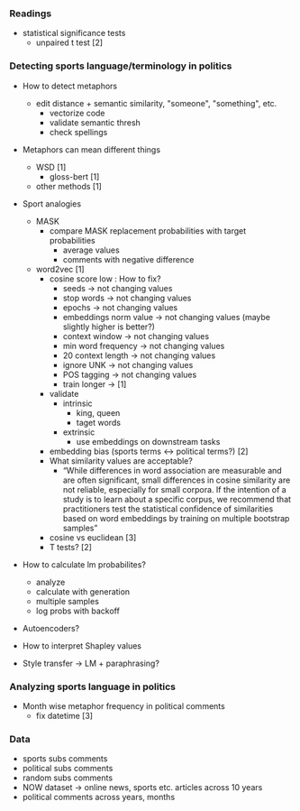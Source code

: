 ### Readings
- statistical significance tests
    - unpaired t test [2]

### Detecting sports language/terminology in politics

- How to detect metaphors
    - edit distance + semantic similarity, "someone", "something", etc.
        - vectorize code
        - validate semantic thresh 
        - check spellings

- Metaphors can mean different things
    - WSD [1]
        - gloss-bert [1]
    - other methods [1]

- Sport analogies
    - MASK
        - compare MASK replacement probabilities with target probabilities
            - average values
            - comments with negative difference
    - word2vec [1]
        - cosine score low : How to fix?
            - seeds -> not changing values
            - stop words -> not changing values
            - epochs -> not changing values
            - embeddings norm value -> not changing values (maybe slightly higher is better?)
            - context window -> not changing values
            - min word frequency -> not changing values
            - 20 context length -> not changing values
            - ignore UNK -> not changing values
            - POS tagging -> not changing values
            - train longer -> [1]
        - validate
            - intrinsic
                - king, queen
                - taget words
            - extrinsic
                - use embeddings on downstream tasks
        - embedding bias (sports terms <-> political terms?) [2]
        - What similarity values are acceptable?
            - “While differences in word association are measurable and are often significant, small differences in cosine similarity are not reliable, especially for small corpora. If the intention of a study is to learn about a specific corpus, we recommend that practitioners test the statistical confidence of similarities based on word embeddings by training on multiple bootstrap samples”
        - cosine vs euclidean [3]
        - T tests? [2]

- How to calculate lm probabilites?
    - analyze
    - calculate with generation
    - multiple samples
    - log probs with backoff

- Autoencoders?

- How to interpret Shapley values

- Style transfer -> LM + paraphrasing?


### Analyzing sports language in politics

- Month wise metaphor frequency in political comments
    - fix datetime  [3]


### Data

- sports subs comments
- political subs comments
- random subs comments
- NOW dataset -> online news, sports etc. articles across 10 years
- political comments across years, months